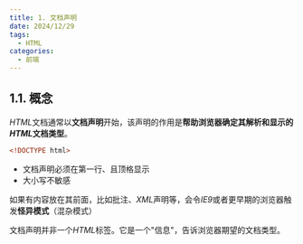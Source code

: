 ```yaml
---
title: 1. 文档声明
date: 2024/12/29
tags:
  - HTML
categories:
  - 前端
---
```


## 1.1. 概念

*HTML*文档通常以**文档声明**开始，该声明的作用是**帮助浏览器确定其解析和显示的*HTML*文档类型**。

```html
<!DOCTYPE html>
```

* 文档声明必须在第一行、且顶格显示
* 大小写不敏感

如果有内容放在其前面，比如批注、*XML*声明等，会令*IE9*或者更早期的浏览器触发**怪异模式**（混杂模式）

文档声明并非一个*HTML*标签。它是一个"信息"，告诉浏览器期望的文档类型。
